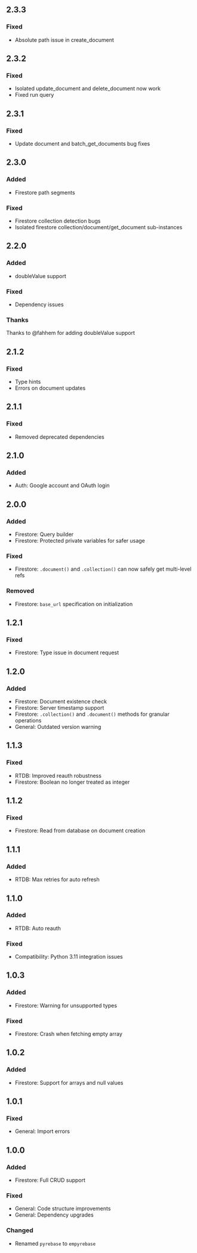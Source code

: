 ## 2.3.3
### Fixed
- Absolute path issue in create_document

## 2.3.2
### Fixed
- Isolated update_document and delete_document now work
- Fixed run query

## 2.3.1
### Fixed
- Update document and batch_get_documents bug fixes

## 2.3.0
### Added
- Firestore path segments

### Fixed
- Firestore collection detection bugs
- Isolated firestore collection/document/get_document sub-instances

## 2.2.0
### Added
- doubleValue support

### Fixed
- Dependency issues

### Thanks
Thanks to @fahhem for adding doubleValue support

## 2.1.2
### Fixed
- Type hints
- Errors on document updates

## 2.1.1
### Fixed
- Removed deprecated dependencies

## 2.1.0
### Added
- Auth: Google account and OAuth login

## 2.0.0
### Added
- Firestore: Query builder
- Firestore: Protected private variables for safer usage

### Fixed
- Firestore: `.document()` and `.collection()` can now safely get multi-level refs

### Removed
- Firestore: `base_url` specification on initialization

## 1.2.1
### Fixed
- Firestore: Type issue in document request

## 1.2.0
### Added
- Firestore: Document existence check
- Firestore: Server timestamp support
- Firestore: `.collection()` and `.document()` methods for granular operations
- General: Outdated version warning

## 1.1.3
### Fixed
- RTDB: Improved reauth robustness
- Firestore: Boolean no longer treated as integer

## 1.1.2
### Fixed
- Firestore: Read from database on document creation

## 1.1.1
### Added
- RTDB: Max retries for auto refresh

## 1.1.0
### Added
- RTDB: Auto reauth

### Fixed
- Compatibility: Python 3.11 integration issues

## 1.0.3
### Added
- Firestore: Warning for unsupported types

### Fixed
- Firestore: Crash when fetching empty array

## 1.0.2
### Added
- Firestore: Support for arrays and null values

## 1.0.1
### Fixed
- General: Import errors

## 1.0.0
### Added
- Firestore: Full CRUD support

### Fixed
- General: Code structure improvements
- General: Dependency upgrades

### Changed
- Renamed `pyrebase` to `empyrebase`
